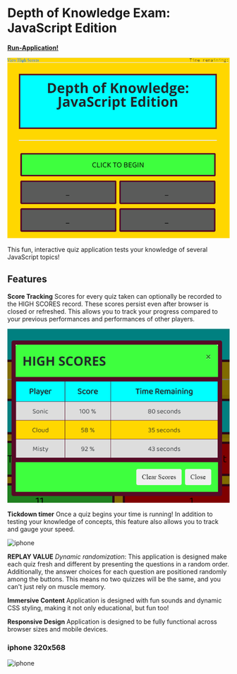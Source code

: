 
# Depth of Knowledge Exam: JavaScript Edition

**[Run-Application!](https://jmantis0.github.io/depth-of-knowledge-exam/)**

![begin](assets/images/click-to-begin!.PNG)

This fun, interactive quiz application tests your knowledge of several JavaScript topics!

## Features

**Score Tracking**  Scores for every quiz taken can optionally be recorded to the HIGH SCORES record.  These scores persist even after browser is closed or refreshed.  This allows you to track your progress compared to your previous performances and performances of other players.

![Score-Tracking](assets/images/high-scores.PNG)

**Tickdown timer**  Once a quiz begins your time is running!  In addition to testing your knowledge of concepts, this feature also allows you to track and gauge your speed.

![iphone](assets/images/timer)

**REPLAY VALUE** *Dynamic randomization*:  This application is designed make each quiz fresh and different by presenting the questions in a random order.   Additionally, the answer choices for each question are positioned randomly among the buttons.  This means no two quizzes will be the same, and you can't just rely on muscle memory.

**Immersive Content**  Application is designed with fun sounds and dynamic CSS styling, making it not only educational, but fun too!

**Responsive Design**  Application is designed to be fully functional across browser sizes and mobile devices.

### iphone 320x568

![iphone](assets/images/iphone-320x568)

